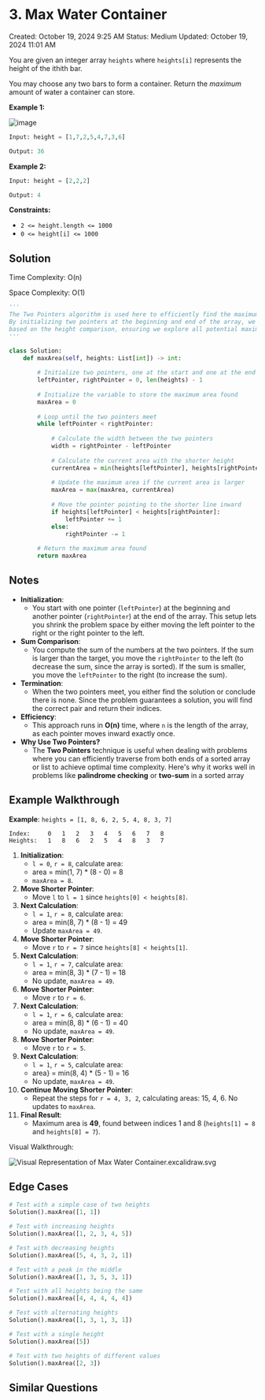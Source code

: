 # 3. Max Water Container

Created: October 19, 2024 9:25 AM
Status: Medium
Updated: October 19, 2024 11:01 AM

You are given an integer array `heights` where `heights[i]` represents the height of the ithith bar.

You may choose any two bars to form a container. Return the *maximum* amount of water a container can store.

**Example 1:**

![image](https://github.com/user-attachments/assets/f820c16d-6f72-48b4-8460-03d465bcbc18)


```python
Input: height = [1,7,2,5,4,7,3,6]

Output: 36
```

**Example 2:**

```python
Input: height = [2,2,2]

Output: 4
```

**Constraints:**

- `2 <= height.length <= 1000`
- `0 <= height[i] <= 1000`

## Solution

Time Complexity: O(n)  

Space Complexity: O(1)  

```python
'''
The Two Pointers algorithm is used here to efficiently find the maximum area of water a container can hold. 
By initializing two pointers at the beginning and end of the array, we can calculate the area and adjust the pointers 
based on the height comparison, ensuring we explore all potential maximum areas in linear time.
'''

class Solution:
    def maxArea(self, heights: List[int]) -> int:
        
        # Initialize two pointers, one at the start and one at the end of the list
        leftPointer, rightPointer = 0, len(heights) - 1
        
        # Initialize the variable to store the maximum area found
        maxArea = 0
        
        # Loop until the two pointers meet
        while leftPointer < rightPointer:
            
            # Calculate the width between the two pointers
            width = rightPointer - leftPointer
            
            # Calculate the current area with the shorter height
            currentArea = min(heights[leftPointer], heights[rightPointer]) * width
            
            # Update the maximum area if the current area is larger
            maxArea = max(maxArea, currentArea)
            
            # Move the pointer pointing to the shorter line inward
            if heights[leftPointer] < heights[rightPointer]:
                leftPointer += 1
            else:
                rightPointer -= 1
        
        # Return the maximum area found
        return maxArea
```

## Notes

- **Initialization**:
    - You start with one pointer (`leftPointer`) at the beginning and another pointer (`rightPointer`) at the end of the array. This setup lets you shrink the problem space by either moving the left pointer to the right or the right pointer to the left.
- **Sum Comparison**:
    - You compute the sum of the numbers at the two pointers. If the sum is larger than the target, you move the `rightPointer` to the left (to decrease the sum, since the array is sorted). If the sum is smaller, you move the `leftPointer` to the right (to increase the sum).
- **Termination**:
    - When the two pointers meet, you either find the solution or conclude there is none. Since the problem guarantees a solution, you will find the correct pair and return their indices.
- **Efficiency**:
    - This approach runs in **O(n)** time, where `n` is the length of the array, as each pointer moves inward exactly once.
- **Why Use Two Pointers?**
    - The **Two Pointers** technique is useful when dealing with problems where you can efficiently traverse from both ends of a sorted array or list to achieve optimal time complexity. Here's why it works well in problems like **palindrome checking** or **two-sum** in a sorted array

## Example Walkthrough

**Example**: `heights = [1, 8, 6, 2, 5, 4, 8, 3, 7]`

```
Index:     0   1   2   3   4   5   6   7   8
Heights:   1   8   6   2   5   4   8   3   7
```

1. **Initialization**:
    - `l = 0`, `r = 8`, calculate area:
    - area = min(1,  7)  *  (8 - 0) = 8
    - `maxArea = 8`.
2. **Move Shorter Pointer**:
    - Move `l` to `l = 1` since `heights[0] < heights[8]`.
3. **Next Calculation**:
    - `l = 1`, `r = 8`, calculate area:
    - area = min(8, 7) * (8 - 1) = 49
    - Update `maxArea = 49`.
4. **Move Shorter Pointer**:
    - Move `r` to `r = 7` since `heights[8] < heights[1]`.
5. **Next Calculation**:
    - `l = 1`, `r = 7`, calculate area:
    - area = min(8, 3) * (7 - 1) = 18
    - No update, `maxArea = 49`.
6. **Move Shorter Pointer**:
    - Move `r` to `r = 6`.
7. **Next Calculation**:
    - `l = 1`, `r = 6`, calculate area:
    - area = min(8, 8) * (6 - 1) = 40
    - No update, `maxArea = 49`.
8. **Move Shorter Pointer**:
    - Move `r` to `r = 5`.
9. **Next Calculation**:
    - `l = 1`, `r = 5`, calculate area:
    - area} = min(8, 4) * (5 - 1) = 16
    - No update, `maxArea = 49`.
10. **Continue Moving Shorter Pointer**:
    - Repeat the steps for `r = 4, 3, 2`, calculating areas: 15, 4, 6. No updates to `maxArea`.
11. **Final Result**:
    - Maximum area is **49**, found between indices 1 and 8 (`heights[1] = 8` and `heights[8] = 7`).

Visual Walkthrough:

![Visual Representation of Max Water Container.excalidraw.svg](Visual_Representation_of_Max_Water_Container.excalidraw.svg)

## Edge Cases

```python
# Test with a simple case of two heights
Solution().maxArea([1, 1])

# Test with increasing heights
Solution().maxArea([1, 2, 3, 4, 5])

# Test with decreasing heights
Solution().maxArea([5, 4, 3, 2, 1])

# Test with a peak in the middle
Solution().maxArea([1, 3, 5, 3, 1])

# Test with all heights being the same
Solution().maxArea([4, 4, 4, 4, 4])

# Test with alternating heights
Solution().maxArea([1, 3, 1, 3, 1])

# Test with a single height
Solution().maxArea([5])

# Test with two heights of different values
Solution().maxArea([2, 3])
```

## Similar Questions

